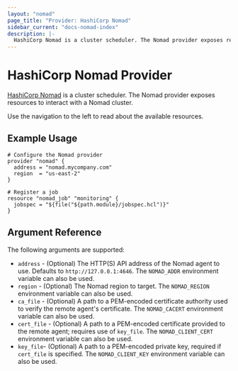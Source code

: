 ```yaml
---
layout: "nomad"
page_title: "Provider: HashiCorp Nomad"
sidebar_current: "docs-nomad-index"
description: |-
  HashiCorp Nomad is a cluster scheduler. The Nomad provider exposes resources to interact with a Nomad cluster.
---
```


# HashiCorp Nomad Provider

[HashiCorp Nomad](https://www.nomadproject.io) is a cluster scheduler. The Nomad
provider exposes resources to interact with a Nomad cluster.

Use the navigation to the left to read about the available resources.

## Example Usage

```hcl
# Configure the Nomad provider
provider "nomad" {
  address = "nomad.mycompany.com"
  region  = "us-east-2"
}

# Register a job
resource "nomad_job" "monitoring" {
  jobspec = "${file("${path.module}/jobspec.hcl")}"
}
```

## Argument Reference

The following arguments are supported:

* `address` - (Optional) The HTTP(S) API address of the Nomad agent to use. Defaults to `http://127.0.0.1:4646`. The `NOMAD_ADDR` environment variable can also be used.
* `region` - (Optional) The Nomad region to target. The `NOMAD_REGION` environment variable can also be used.
* `ca_file` - (Optional) A path to a PEM-encoded certificate authority used to verify the remote agent's certificate. The `NOMAD_CACERT` environment variable can also be used.
* `cert_file` - (Optional) A path to a PEM-encoded certificate provided to the remote agent; requires use of `key_file`. The `NOMAD_CLIENT_CERT` environment variable can also be used.
* `key_file`- (Optional) A path to a PEM-encoded private key, required if `cert_file` is specified. The `NOMAD_CLIENT_KEY` environment variable can also be used.
